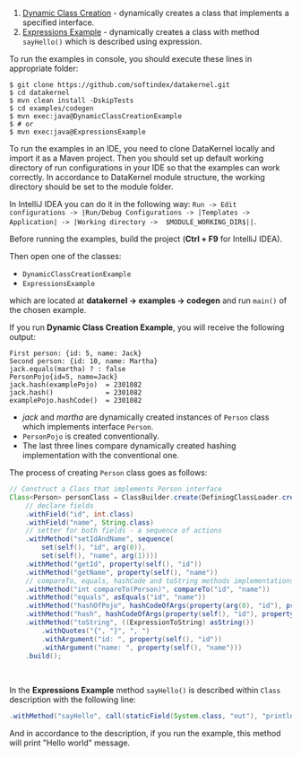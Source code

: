 1. [Dynamic Class Creation](https://github.com/softindex/datakernel/blob/master/examples/codegen/src/main/java/io/datakernel/examples/DynamicClassCreationExample.java) - 
dynamically creates a class that implements a specified interface.
2. [Expressions Example](https://github.com/softindex/datakernel/blob/master/examples/codegen/src/main/java/io/datakernel/examples/ExpressionsExample.java) - 
dynamically creates a class with method `sayHello()` which is described using expression.

To run the examples in console, you should execute these lines in appropriate folder:
```
$ git clone https://github.com/softindex/datakernel.git
$ cd datakernel
$ mvn clean install -DskipTests
$ cd examples/codegen
$ mvn exec:java@DynamicClassCreationExample
$ # or
$ mvn exec:java@ExpressionsExample
```

To run the examples in an IDE, you need to clone DataKernel locally and import it as a Maven project. Then you should 
set up default working directory of run configurations in your IDE so that the examples can work correctly. In 
accordance to DataKernel module structure, the working directory should be set to the module folder. 

In IntelliJ IDEA you can do it in the following way:
`Run -> Edit configurations -> |Run/Debug Configurations -> |Templates -> Application| -> |Working directory -> 
$MODULE_WORKING_DIR$||`.

Before running the examples, build the project (**Ctrl + F9** for IntelliJ IDEA).

Then open one of the classes:

* `DynamicClassCreationExample`
* `ExpressionsExample`

which are located at **datakernel -> examples -> codegen** and run `main()` of the chosen example.

If you run **Dynamic Class Creation Example**, you will receive the following output:
```
First person: {id: 5, name: Jack}
Second person: {id: 10, name: Martha}
jack.equals(martha) ? : false
PersonPojo{id=5, name=Jack}
jack.hash(examplePojo)  = 2301082
jack.hash()             = 2301082
examplePojo.hashCode()  = 2301082
```

* *jack* and *martha* are dynamically created instances of `Person` class which implements interface `Person`.
* `PersonPojo` is created conventionally.
* The last three lines compare dynamically created hashing implementation with the conventional one.

The process of creating `Person` class goes as follows:
```java
// Construct a Class that implements Person interface
Class<Person> personClass = ClassBuilder.create(DefiningClassLoader.create(Thread.currentThread().getContextClassLoader()), Person.class)
	// declare fields
	.withField("id", int.class)
	.withField("name", String.class)
	// setter for both fields - a sequence of actions
	.withMethod("setIdAndName", sequence(
		set(self(), "id", arg(0)),
		set(self(), "name", arg(1))))
	.withMethod("getId", property(self(), "id"))
	.withMethod("getName", property(self(), "name"))
	// compareTo, equals, hashCode and toString methods implementations follow the standard convention
	.withMethod("int compareTo(Person)", compareTo("id", "name"))
	.withMethod("equals", asEquals("id", "name"))
	.withMethod("hashOfPojo", hashCodeOfArgs(property(arg(0), "id"), property(arg(0), "name")))
	.withMethod("hash", hashCodeOfArgs(property(self(), "id"), property(self(), "name")))
	.withMethod("toString", ((ExpressionToString) asString())
		.withQuotes("{", "}", ", ")
		.withArgument("id: ", property(self(), "id"))
		.withArgument("name: ", property(self(), "name")))
	.build();
```
<br>

In the **Expressions Example** method `sayHello()` is described within `Class` description with the following line:
```java
.withMethod("sayHello", call(staticField(System.class, "out"), "println", value("Hello world")))
```
And in accordance to the description, if you run the example, this method will print "Hello world" message.
